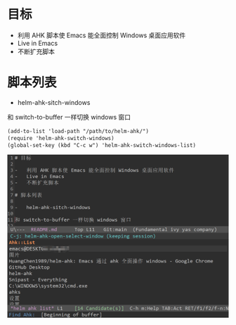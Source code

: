 # 目标

-   利用 AHK 脚本使 Emacs 能全面控制 Windows 桌面应用软件
-   Live in Emacs
-   不断扩充脚本

# 脚本列表

-   helm-ahk-sitch-windows

和 switch-to-buffer 一样切换 windows 窗口

```elisp
(add-to-list 'load-path "/path/to/helm-ahk/")
(require 'helm-ahk-switch-windows)
(global-set-key (kbd "C-c w") 'helm-ahk-switch-windows-list)
```

![helm-ahk-sitch-windows](https://github.com/HuangChen1989/helm-ahk/blob/master/Snipaste1.png)

